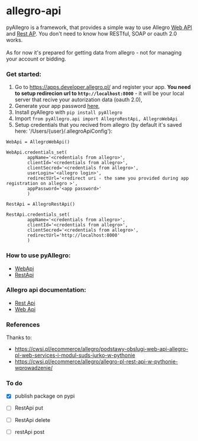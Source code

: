 # allegro-api

pyAllegro is a framework, that provides a simple way to use Allegro [Web API](https://allegro.pl/webapi/general.php) and [Rest AP](https://developer.allegro.pl/about/). You don't need to know how RESTful, SOAP or oauth 2.0 works.    
<br/>
As for now it's prepared for getting data from allegro - not for managing your account or bidding.   


### Get started:   

1. Go to https://apps.developer.allegro.pl/ and register your app. **You need to setup redirecion url to ```http://localhost:8000```** - it will be your local server that recive your autorization data (oauth 2.0),
2. Generate your app password [here](https://allegro.pl/myaccount/Settings/security_settings.php/applicationPasswords),
3. Install pyAllegro with ```pip install pyAllegro```
4. Import ```from pyAllegro.api import AllegroRestApi, AllegroWebApi```
5. Setup credentials that you recived from allegro (by default it's saved here: '/Users/{user}/.allegroApiConfig'):
```
WebApi = AllegroWebApi()

WebApi.credentials_set(
        appName='<credentials from allegro>',
        clientId='<credentials from allegro>',
        clientSecred='<credentials from allegro>',
        userLogin='<allegro login>',
        redirectUrl='<redirect uri - the same you provided during app registration on allegro >',
        appPassword='<app password>'
        )

RestApi = AllegroRestApi()

RestApi.credentials_set(
        appName='<credentials from allegro>',
        clientId='<credentials from allegro>',
        clientSecred='<credentials from allegro>',
        redirectUrl='http://localhost:8000'
        )
```


### How to use pyAllegro:
* [WebApi](https://github.com/xSzpo/pyAllegro/blob/master/tutorial_WebApi.ipynb)
* [RestApi](https://github.com/xSzpo/pyAllegro/blob/master/tutorial_RestApi.ipynb)


### Allegro api documentation:    
* [Rest Api](https://developer.allegro.pl/documentation/)    
* [Web Api](https://allegro.pl/webapi/documentation.php)

### References
Thanks to: 
* https://cwsi.pl/ecommerce/allegro/podstawy-obslugi-web-api-allegro-pl-web-services-i-modul-suds-jurko-w-pythonie
* https://cwsi.pl/ecommerce/allegro/allegro-pl-rest-api-w-pythonie-wprowadzenie/


### To do  
- [x] publish package on pypi 
- [ ] RestApi put 
- [ ] RestApi delete
- [ ] restApi post

